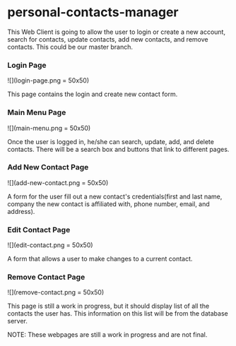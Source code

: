 # personal-contacts-manager
This Web Client is going to allow the user to login or create a new account, search for contacts, update contacts, add new contacts, and remove contacts. This could be our master branch.

### Login Page
![](login-page.png = 50x50)

This page contains the login and create new contact form.

### Main Menu Page
![](main-menu.png = 50x50)

Once the user is logged in, he/she can search, update, add, and delete contacts. There will be a search box and buttons that link to different pages.

### Add New Contact Page
![](add-new-contact.png = 50x50)

A form for the user fill out a new contact's credentials(first and last name, company the new contact is affiliated with, phone number, email, and address).

### Edit Contact Page
![](edit-contact.png = 50x50)

A form that allows a user to make changes to a current contact.

### Remove Contact Page
![](remove-contact.png = 50x50)

This page is still a work in progress, but it should display list of all the contacts the user has. This information on this list will be from the database server.


NOTE: These webpages are still a work in progress and are not final.
